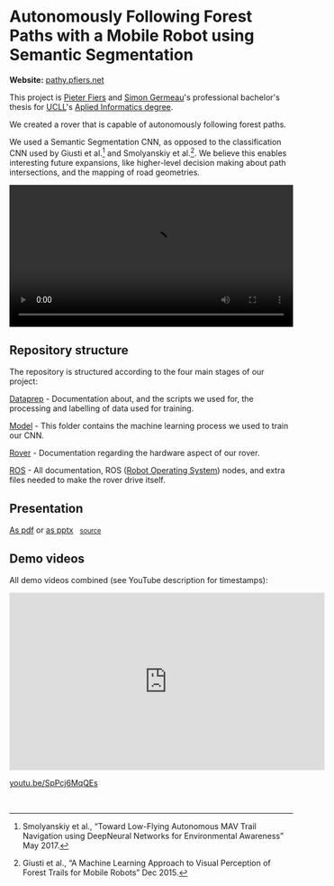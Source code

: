 # Autonomously Following Forest Paths with a Mobile Robot using Semantic Segmentation

**Website:** [pathy.pfiers.net](https://pathy.pfiers.net)

This project is [Pieter Fiers](https://pfiers.net) and
 [Simon Germeau](https://github.com/GermeauSimon)'s professional bachelor's thesis for [UCLL](https://www.ucll.be/)'s [Aplied Informatics degree](http://onderwijsaanbod.leuven.ucll.be/opleidingen/n/SC_52335187.htm).

We created a rover that is capable of autonomously following forest paths. 

We used a Semantic Segmentation CNN, as opposed to the classification CNN 
used by Giusti et al.[^1] and Smolyanskiy et al.[^2]. We believe this enables 
interesting future expansions, like higher-level decision making about path 
intersections, and the mapping of road geometries.

<video width="100%" controls>
    <source src="intro.webm" type="video/webm">
</video>

## Repository structure

The repository is structured according to the four main stages of our project:

[Dataprep](dataprep/README.md) - Documentation about, and the scripts we used for, the processing and labelling 
of data used for training.

[Model](model/README.md) - This folder contains the machine learning process we used to train our CNN.

[Rover](rover/README.md) - Documentation regarding the hardware aspect of our rover.

[ROS](ros/README.md) - All documentation, ROS ([Robot Operating System](https://www.ros.org/)) nodes, and extra files needed to make the rover drive
itself.

## Presentation

<a href="presentation.pdf">As pdf</a> or <a href="presentation.pptx">as pptx</a> &nbsp; <small>[source](https://docs.google.com/presentation/d/1WMvPDMJ7YyHw0fyk2sWPqvgLIdivagkhP7UBCjnO4ww/edit?usp=sharing)</small>

## Demo videos

All demo videos combined (see YouTube description for timestamps):

<iframe width="560" height="315" src="https://www.youtube.com/embed/SpPcj6MqQEs" frameborder="0" allow="accelerometer; autoplay; clipboard-write; encrypted-media; gyroscope; picture-in-picture" allowfullscreen></iframe>

[youtu.be/SpPcj6MqQEs](https://youtu.be/SpPcj6MqQEs)

<br>

[^1]: Smolyanskiy et al., “Toward Low-Flying Autonomous MAV Trail Navigation using DeepNeural Networks for Environmental Awareness” May 2017.  
[^2]: Giusti et al., “A Machine Learning Approach to Visual Perception of Forest Trails for Mobile Robots” Dec 2015. 
